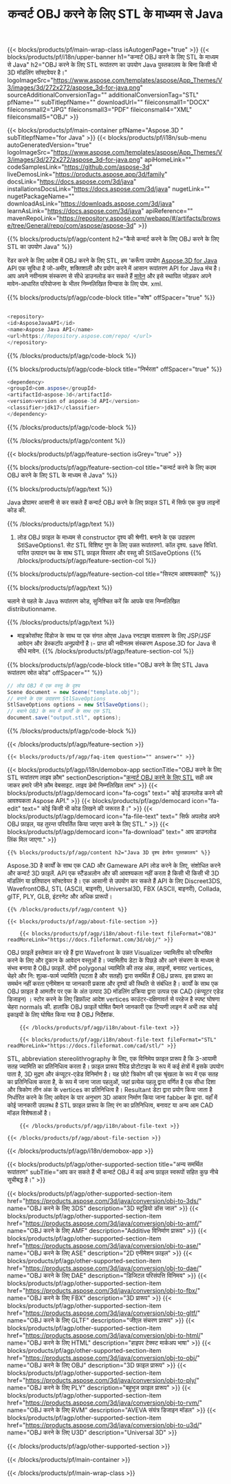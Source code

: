﻿---
title: कन्वर्ट OBJ करने के लिए STL के माध्यम से Java 
weight: 2860
url: /hi/java/conversion/obj-to-stl/ 
description: नमूना Java रूपांतरण के लिए कोड OBJ प्रारूप करने के लिए STL फ़ाइल. उपयोग इस उदाहरण कोड कन्वर्ट करने के लिए OBJ करने के लिए STL के भीतर किसी भी वेब या डेस्कटॉप Java आधारित आवेदन है।
---
{{< blocks/products/pf/main-wrap-class isAutogenPage="true" >}}
{{< blocks/products/pf/i18n/upper-banner h1="कन्वर्ट OBJ करने के लिए STL के माध्यम से Java" h2="OBJ करने के लिए STL रूपांतरण का उपयोग Java पुस्तकालय के बिना किसी भी 3D मॉडलिंग सॉफ्टवेयर है।" logoImageSrc="https://www.aspose.com/templates/aspose/App_Themes/V3/images/3d/272x272/aspose_3d-for-java.png" sourceAdditionalConversionTag="" additionalConversionTag="STL" pfName="" subTitlepfName="" downloadUrl="" fileiconsmall1="DOCX" fileiconsmall2="JPG" fileiconsmall3="PDF" fileiconsmall4="XML" fileiconsmall5="OBJ" >}}

{{< blocks/products/pf/main-container pfName="Aspose.3D " subTitlepfName="for Java" >}}
{{< blocks/products/pf/i18n/sub-menu autoGeneratedVersion="true" logoImageSrc="https://www.aspose.com/templates/aspose/App_Themes/V3/images/3d/272x272/aspose_3d-for-java.png" apiHomeLink="" codeSamplesLink="https://github.com/aspose-3d" liveDemosLink="https://products.aspose.app/3d/family" docsLink="https://docs.aspose.com/3d/java" installationsDocsLink="https://docs.aspose.com/3d/java" nugetLink="" nugetPackageName="" downloadAsLink="https://downloads.aspose.com/3d/java" learnAsLink="https://docs.aspose.com/3d/java" apiReference="" mavenRepoLink="https://repository.aspose.com/webapp/#/artifacts/browse/tree/General/repo/com/aspose/aspose-3d" >}}

{{% blocks/products/pf/agp/content h2="कैसे कन्वर्ट करने के लिए OBJ करने के लिए STL का उपयोग Java" %}}

 रेंडर करने के लिए आदेश में OBJ करने के लिए STL, हम 'करूँगा उपयोग
 [Aspose.3D for Java](https://products.aspose.com/3d/java) 
 API एक सुविधा है जो-अमीर, शक्तिशाली और प्रयोग करने में आसान रूपांतरण API for Java मंच है। आप अपने नवीनतम संस्करण से सीधे डाउनलोड कर सकते हैं
 [मावेन](https://repository.aspose.com/webapp/#/artifacts/browse/tree/General/repo/com/aspose/aspose-3d) 
 और इसे स्थापित जोड़कर अपने मावेन-आधारित परियोजना के भीतर निम्नलिखित विन्यास के लिए पोम. xml.

{{% blocks/products/pf/agp/code-block title="कोष" offSpacer="true" %}}

```cs

<repository>
<id>AsposeJavaAPI</id>
<name>Aspose Java API</name>
<url>https://Repository.aspose.com/repo/ </url>
</repository>


```

{{% /blocks/products/pf/agp/code-block %}}

{{% blocks/products/pf/agp/code-block title="निर्भरता" offSpacer="true" %}}

```cs
<dependency>
<groupId>com.aspose</groupId>
<artifactId>aspose-3d</artifactId>
<version>version of aspose-3d API</version>
<classifier>jdk17</classifier>
</dependency>


```

{{% /blocks/products/pf/agp/code-block %}}

{{% /blocks/products/pf/agp/content %}}

{{< blocks/products/pf/agp/feature-section isGrey="true" >}}

{{% blocks/products/pf/agp/feature-section-col title="कन्वर्ट करने के लिए कदम OBJ करने के लिए STL के माध्यम से Java" %}}

{{% blocks/products/pf/agp/text %}}

 Java प्रोग्रामर आसानी से कर सकते हैं कन्वर्ट OBJ करने के लिए फ़ाइल STL में सिर्फ एक कुछ लाइनों कोड की.

{{% /blocks/products/pf/agp/text %}}

1. लोड OBJ फ़ाइल के माध्यम से constructor दृश्य की श्रेणी1. बनाने के एक उदाहरण StlSaveOptions1. सेट STL विशिष्ट गुण के लिए उन्नत रूपांतरण1. कॉल दृश्य. save विधि1. पारित उत्पादन पथ के साथ STL फ़ाइल विस्तार और वस्तु की StlSaveOptions
{{% /blocks/products/pf/agp/feature-section-col %}}

{{% blocks/products/pf/agp/feature-section-col title="सिस्टम आवश्यकताएँ" %}}

{{% blocks/products/pf/agp/text %}}

 चलाने से पहले के Java रूपांतरण कोड, सुनिश्चित करें कि आपके पास निम्नलिखित distributionname.

{{% /blocks/products/pf/agp/text %}}

- माइक्रोसॉफ्ट विंडोज के साथ या एक संगत ओएस Java रनटाइम वातावरण के लिए JSP/JSF आवेदन और डेस्कटॉप अनुप्रयोगों है।- प्राप्त की नवीनतम संस्करण Aspose.3D for Java से सीधे मावेन.
{{% /blocks/products/pf/agp/feature-section-col %}}

{{% blocks/products/pf/agp/code-block title="OBJ करने के लिए STL Java रूपांतरण स्रोत कोड" offSpacer="" %}}

```cs
// लोड OBJ में एक वस्तु के दृश्य 
Scene document = new Scene("template.obj");
// बनाने के एक उदाहरण StlSaveOptions 
StlSaveOptions options = new StlSaveOptions();
// बचाने OBJ के रूप में कार्यों के साथ एक STL 
document.save("output.stl", options);   


```

{{% /blocks/products/pf/agp/code-block %}}

{{< /blocks/products/pf/agp/feature-section >}}

    {{< blocks/products/pf/agp/faq-item question="" answer="" >}}
 

<!-- aboutfile Starts -->

{{< blocks/products/pf/agp/i18n/demobox-app sectionTitle="OBJ करने के लिए STL रूपांतरण लाइव क़ौम" sectionDescription="[कन्वर्ट OBJ करने के लिए STL](https://products.aspose.app/3d/conversion/obj-to-stl) सही अब जाकर हमारे जीने क़ौम वेबसाइट. लाइव डेमो निम्नलिखित लाभ" >}}
        {{< blocks/products/pf/agp/democard icon="fa-cogs" text=" कोई डाउनलोड करने की आवश्यकता Aspose API." >}}
        {{< blocks/products/pf/agp/democard icon="fa-edit" text=" कोई किसी भी कोड लिखने की जरूरत है।" >}}
        {{< blocks/products/pf/agp/democard icon="fa-file-text" text=" सिर्फ अपलोड अपने OBJ फ़ाइल, यह तुरन्त परिवर्तित किया जाएगा करने के लिए STL." >}}
        {{< blocks/products/pf/agp/democard icon="fa-download" text=" आप डाउनलोड लिंक मिल जाएगा." >}}

    {{% blocks/products/pf/agp/content h2="Java 3D दृश्य हेरफेर पुस्तकालय" %}}

 Aspose.3D है कार्यों के साथ एक CAD और Gameware API लोड करने के लिए, संशोधित करने और कन्वर्ट 3D फ़ाइलें. API एक स्टैंडअलोन और की आवश्यकता नहीं करता है किसी भी किसी भी 3D मॉडलिंग या प्रतिपादन सॉफ्टवेयर है। एक आसानी से उपयोग कर सकते हैं API के लिए Discreet3DS, WavefrontOBJ, STL (ASCII, बाइनरी), Universal3D, FBX (ASCII, बाइनरी), Collada, glTF, PLY, GLB, इंटरनेट और अधिक प्रारूपों। 



    {{% /blocks/products/pf/agp/content %}}

    {{< blocks/products/pf/agp/about-file-section >}}

        {{< blocks/products/pf/agp/i18n/about-file-text fileFormat="OBJ" readMoreLink="https://docs.fileformat.com/3d/obj/" >}}

OBJ फ़ाइलें इस्तेमाल कर रहे हैं द्वारा Wavefront के उन्नत Visualizer ज्यामितीय को परिभाषित करने के लिए और दुकान के आवेदन वस्तुओं है। ज्यामितीय डेटा के पिछड़े और आगे संचरण के माध्यम से संभव बनाया है OBJ फ़ाइलें. दोनों polygonal ज्यामिति की तरह अंक, लाइनों, बनावट vertices, चेहरे और नि: शुल्क-फार्म ज्यामिति (घटता है और सतहों) द्वारा समर्थित हैं OBJ प्रारूप. इस प्रारूप का समर्थन नहीं करता एनीमेशन या जानकारी प्रकाश और दृश्यों की स्थिति से संबंधित है। कार्यों के साथ एक OBJ फ़ाइल है आमतौर पर एक के अंत उत्पाद 3D मॉडलिंग प्रक्रिया द्वारा उत्पन्न एक CAD (कंप्यूटर एडेड डिजाइन) । स्टोर करने के लिए डिफ़ॉल्ट आदेश vertices काउंटर-दक्षिणावर्त से परहेज है स्पष्ट घोषणा चेहरा normals की. हालांकि OBJ फ़ाइलें घोषित पैमाने जानकारी एक टिप्पणी लाइन में अभी तक कोई इकाइयों के लिए घोषित किया गया है OBJ निर्देशांक.


        {{< /blocks/products/pf/agp/i18n/about-file-text >}}

        {{< blocks/products/pf/agp/i18n/about-file-text fileFormat="STL" readMoreLink="https://docs.fileformat.com/cad/stl/" >}}

STL, abbreviation stereolithrography के लिए, एक विनिमेय फ़ाइल प्रारूप है कि 3-आयामी सतह ज्यामिति का प्रतिनिधित्व करता है। फ़ाइल प्रारूप रैपिड प्रोटोटाइप के रूप में कई क्षेत्रों में इसके उपयोग पाता है, 3D मुद्रण और कंप्यूटर-एडेड विनिर्माण है। यह छोटे त्रिकोण की एक श्रृंखला के रूप में एक सतह का प्रतिनिधित्व करता है, के रूप में जाना जाता पहलुओं, जहां प्रत्येक पहलू द्वारा वर्णित है एक सीधा दिशा और त्रिकोण तीन अंक के vertices का प्रतिनिधित्व है। Resultant डेटा द्वारा प्रयोग किया जाता है निर्धारित करने के लिए आवेदन के पार अनुभाग 3D आकार निर्माण किया जाना fabber के द्वारा. वहाँ में कोई जानकारी उपलब्ध है STL फ़ाइल प्रारूप के लिए रंग का प्रतिनिधित्व, बनावट या अन्य आम CAD मॉडल विशेषताओं है।


        {{< /blocks/products/pf/agp/i18n/about-file-text >}}

    {{< /blocks/products/pf/agp/about-file-section >}}

{{< /blocks/products/pf/agp/i18n/demobox-app >}}

<!-- aboutfile Ends -->

{{< blocks/products/pf/agp/other-supported-section title="अन्य समर्थित रूपांतरण" subTitle="आप कर सकते हैं भी कन्वर्ट OBJ में कई अन्य फ़ाइल स्वरूपों सहित कुछ नीचे सूचीबद्ध है।" >}}

{{< blocks/products/pf/agp/other-supported-section-item href="https://products.aspose.com/3d/java/conversion/obj-to-3ds/" name="OBJ करने के लिए 3DS" description="3D स्टूडियो डॉस जाल" >}}
{{< blocks/products/pf/agp/other-supported-section-item href="https://products.aspose.com/3d/java/conversion/obj-to-amf/" name="OBJ करने के लिए AMF" description="Additive विनिर्माण प्रारूप" >}}
{{< blocks/products/pf/agp/other-supported-section-item href="https://products.aspose.com/3d/java/conversion/obj-to-ase/" name="OBJ करने के लिए ASE" description="2D एनीमेशन फ़ाइल" >}}
{{< blocks/products/pf/agp/other-supported-section-item href="https://products.aspose.com/3d/java/conversion/obj-to-dae/" name="OBJ करने के लिए DAE" description="डिजिटल परिसंपत्ति विनिमय" >}}
{{< blocks/products/pf/agp/other-supported-section-item href="https://products.aspose.com/3d/java/conversion/obj-to-fbx/" name="OBJ करने के लिए FBX" description="3D प्रारूप" >}}
{{< blocks/products/pf/agp/other-supported-section-item href="https://products.aspose.com/3d/java/conversion/obj-to-gltf/" name="OBJ करने के लिए GLTF" description="जीएल संचरण प्रारूप" >}}
{{< blocks/products/pf/agp/other-supported-section-item href="https://products.aspose.com/3d/java/conversion/obj-to-html/" name="OBJ करने के लिए HTML" description="हाइपर टेक्स्ट मार्कअप भाषा" >}}
{{< blocks/products/pf/agp/other-supported-section-item href="https://products.aspose.com/3d/java/conversion/obj-to-obj/" name="OBJ करने के लिए OBJ" description="3D फ़ाइल प्रारूप" >}}
{{< blocks/products/pf/agp/other-supported-section-item href="https://products.aspose.com/3d/java/conversion/obj-to-ply/" name="OBJ करने के लिए PLY" description="बहुभुज फ़ाइल प्रारूप" >}}
{{< blocks/products/pf/agp/other-supported-section-item href="https://products.aspose.com/3d/java/conversion/obj-to-rvm/" name="OBJ करने के लिए RVM" description="AVEVA संयंत्र डिजाइन मॉडल" >}}
{{< blocks/products/pf/agp/other-supported-section-item href="https://products.aspose.com/3d/java/conversion/obj-to-u3d/" name="OBJ करने के लिए U3D" description="Universal 3D" >}}

{{< /blocks/products/pf/agp/other-supported-section >}}

{{< /blocks/products/pf/main-container >}}
    
{{< /blocks/products/pf/main-wrap-class >}}